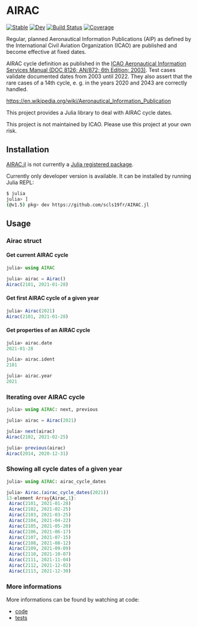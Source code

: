 # AIRAC

[![Stable](https://img.shields.io/badge/docs-stable-blue.svg)](https://scls19fr.github.io/AIRAC.jl/stable)
[![Dev](https://img.shields.io/badge/docs-dev-blue.svg)](https://scls19fr.github.io/AIRAC.jl/dev)
[![Build Status](https://travis-ci.com/scls19fr/AIRAC.jl.svg?branch=master)](https://travis-ci.com/scls19fr/AIRAC.jl)
[![Coverage](https://codecov.io/gh/scls19fr/AIRAC.jl/branch/master/graph/badge.svg)](https://codecov.io/gh/scls19fr/AIRAC.jl)

Regular, planned Aeronautical Information Publications (AIP) as defined by the International Civil Aviation Organization (ICAO) are published and become effective at fixed dates.

AIRAC cycle definition as published in the [ICAO Aeronautical Information Services Manual (DOC 8126; AN/872; 6th Edition; 2003)](https://www.icao.int/NACC/Documents/Meetings/2014/ECARAIM/REF09-Doc8126.pdf). Test cases validate documented dates from 2003 until 2022. They also assert that the rare cases of a 14th cycle, e. g. in the years 2020 and 2043 are correctly handled.

https://en.wikipedia.org/wiki/Aeronautical_Information_Publication

This project provides a Julia library to deal with AIRAC cycle dates.

This project is not maintained by ICAO. Please use this project at your own risk.

## Installation

[AIRAC.jl](https://github.com/scls19fr/AIRAC.jl) is not currently a [Julia registered package](https://juliapackages.com/).

Currently only developer version is available. It can be installed by running Julia REPL:

```bash
$ julia
julia> ]
(@v1.5) pkg> dev https://github.com/scls19fr/AIRAC.jl
```

## Usage

### Airac struct

#### Get current AIRAC cycle
```julia
julia> using AIRAC

julia> airac = Airac()
Airac(2101, 2021-01-28)
```

#### Get first AIRAC cycle of a given year

```julia
julia> Airac(2021)
Airac(2101, 2021-01-28)
```

#### Get properties of an AIRAC cycle

```julia
julia> airac.date
2021-01-28

julia> airac.ident
2101

julia> airac.year
2021
```

### Iterating over AIRAC cycle
```julia
julia> using AIRAC: next, previous

julia> airac = Airac(2021)

julia> next(airac)
Airac(2102, 2021-02-25)

julia> previous(airac)
Airac(2014, 2020-12-31)
```

### Showing all cycle dates of a given year

```julia
julia> using AIRAC: airac_cycle_dates

julia> Airac.(airac_cycle_dates(2021))
13-element Array{Airac,1}:
 Airac(2101, 2021-01-28)
 Airac(2102, 2021-02-25)
 Airac(2103, 2021-03-25)
 Airac(2104, 2021-04-22)
 Airac(2105, 2021-05-20)
 Airac(2106, 2021-06-17)
 Airac(2107, 2021-07-15)
 Airac(2108, 2021-08-12)
 Airac(2109, 2021-09-09)
 Airac(2110, 2021-10-07)
 Airac(2111, 2021-11-04)
 Airac(2112, 2021-12-02)
 Airac(2113, 2021-12-30)
```

### More informations

More informations can be found by watching at code:

- [code](src/AIRAC.jl)
- [tests](test/runtests.jl)
